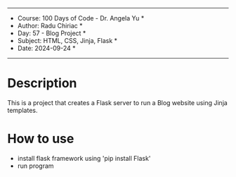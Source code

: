
************************************************************
*    Course: 100 Days of Code - Dr. Angela Yu              *
*    Author: Radu Chiriac                                  *
*    Day: 57 - Blog Project                                *
*    Subject: HTML, CSS, Jinja, Flask                      *
*    Date: 2024-09-24                                      *
************************************************************


# Description
This is a project that creates a Flask server to run a Blog website using Jinja templates.

# How to use
- install flask framework using 'pip install Flask'
- run program